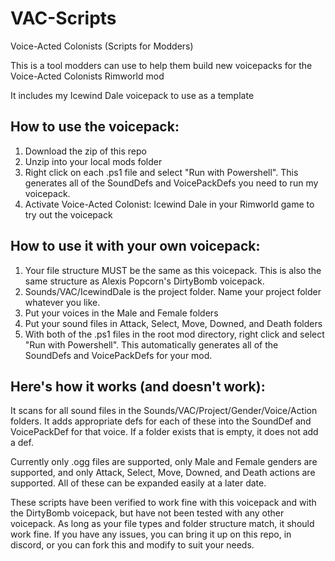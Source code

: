 # VAC-Scripts
Voice-Acted Colonists (Scripts for Modders)

This is a tool modders can use to help them build new voicepacks for the Voice-Acted Colonists Rimworld mod

It includes my Icewind Dale voicepack to use as a template

How to use the voicepack:
-
1. Download the zip of this repo
2. Unzip into your local mods folder
3. Right click on each .ps1 file and select "Run with Powershell". This generates all of the SoundDefs and VoicePackDefs you need to run my voicepack.
4. Activate Voice-Acted Colonist: Icewind Dale in your Rimworld game to try out the voicepack

How to use it with your own voicepack:
-
1. Your file structure MUST be the same as this voicepack. This is also the same structure as Alexis Popcorn's DirtyBomb voicepack.
2. Sounds/VAC/IcewindDale is the project folder. Name your project folder whatever you like.
3. Put your voices in the Male and Female folders
4. Put your sound files in Attack, Select, Move, Downed, and Death folders
5. With both of the .ps1 files in the root mod directory, right click and select "Run with Powershell". This automatically generates all of the SoundDefs and VoicePackDefs for your mod.

Here's how it works (and doesn't work):
-
It scans for all sound files in the Sounds/VAC/Project/Gender/Voice/Action folders. It adds appropriate defs for each of these into the SoundDef and VoicePackDef for that voice. If a folder exists that is empty, it does not add a def.

Currently only .ogg files are supported, only Male and Female genders are supported, and only Attack, Select, Move, Downed, and Death actions are supported. All of these can be expanded easily at a later date.

These scripts have been verified to work fine with this voicepack and with the DirtyBomb voicepack, but have not been tested with any other voicepack. As long as your file types and folder structure match, it should work fine. If you have any issues, you can bring it up on this repo, in discord, or you can fork this and modify to suit your needs.
